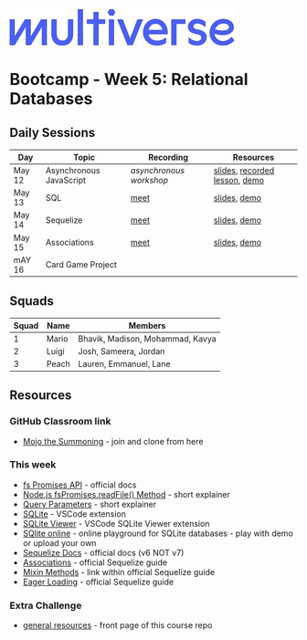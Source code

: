 ![Image](/img/Multiverse_Logo_rgb_ultra_25.jpg "Multiverse banner")

# Bootcamp - Week 5: Relational Databases

## Daily Sessions
|Day|Topic|Recording|Resources|
|-----|-------------|---------------------|--------|
|May 12|Asynchronous JavaScript|*asynchronous workshop*|[slides](https://docs.google.com/presentation/d/1pUesmWRo_dUFj4u4qqS3r47UyI7ngq1PB07kWpwwoQM), [recorded lesson](https://drive.google.com/file/d/1BGnxLkn7Ei214Jw87QqQQzJw7sdG_dNN/edit), [demo](https://github.com/Laurie-Multiverse/pokemon-demo/tree/day1)
|May 13|SQL|[meet](https://drive.google.com/file/d/1Cehy6DpQhYpppBgJIVNILkwV8B5kqMZW)|[slides](https://docs.google.com/presentation/d/1U8mQ4kAS_wzoT-K_uj2BqTLNiUhNpUyN8Jpypw5LtFo), [demo](https://github.com/Laurie-Multiverse/pokemon-demo/tree/day2)
|May 14|Sequelize|[meet](https://drive.google.com/file/d/1H4eLkT2Frqnc4iI2Z0S_y2q9NvB2w1Ru)|[slides](https://docs.google.com/presentation/d/1LuZICFwun5vZbFPZc1zacJ6lD8ZIaw1h4vkzu3dB78k), [demo](https://github.com/Laurie-Multiverse/pokemon-demo/tree/day3)
|May 15|Associations|[meet](https://drive.google.com/file/d/1QQ1hFqrtd1Eu6Yh3YGKHEk0KLiu6i0jn)|[slides](https://docs.google.com/presentation/d/1jXjJvFjHpQrXDBBHvJzjyhILBMVz9vKQh6W1HL3nAWw), [demo](https://github.com/Laurie-Multiverse/pokemon-demo/tree/day4-2025)
|mAY 16|Card Game Project|

## Squads
|Squad|Name|Members|
|-----|----|-------|
|1|Mario|Bhavik, Madison, Mohammad, Kavya
|2|Luigi|Josh, Sameera, Jordan 
|3|Peach|Lauren, Emmanuel, Lane

## Resources

### GitHub Classroom link
* [Mojo the Summoning](https://classroom.github.com/a/c3ov1pct) - join and clone from here

### This week
* [fs Promises API](https://nodejs.org/api/fs.html#fs_fs_promises_api) - official docs
* [Node.js fsPromises.readFile() Method](https://www.geeksforgeeks.org/node-js-fspromises-readfile-method/) - short explainer
* [Query Parameters](https://www.abstractapi.com/guides/api-glossary/query-parameters) - short explainer
* [SQLite](https://marketplace.visualstudio.com/items?itemName=alexcvzz.vscode-sqlite) - VSCode extension
* [SQLite Viewer](https://marketplace.visualstudio.com/items?itemName=qwtel.sqlite-viewer) - VSCode SQLite Viewer extension
* [SQlite online](https://sqliteonline.com/) - online playground for SQLite databases - play with demo or upload your own
* [Sequelize Docs](https://sequelize.org/docs/v6/) - official docs (v6 NOT v7)
* [Associations](https://sequelize.org/docs/v6/core-concepts/assocs/) - official Sequelize guide
* [Mixin Methods](https://sequelize.org/docs/v6/core-concepts/assocs/#special-methodsmixins-added-to-instances) - link within official Sequelize guide
* [Eager Loading](https://sequelize.org/docs/v6/advanced-association-concepts/eager-loading/) - official Sequelize guide

### Extra Challenge
* [general resources](/README.md/#extra-challenge) - front page of this course repo
